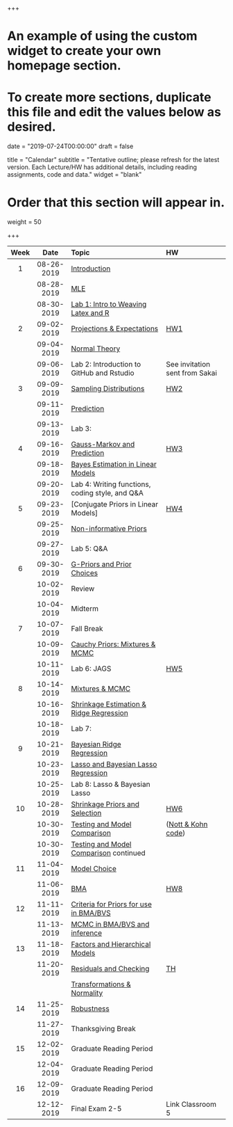 +++
# An example of using the custom widget to create your own homepage section.
# To create more sections, duplicate this file and edit the values below as desired.

date = "2019-07-24T00:00:00"
draft = false

title = "Calendar"
subtitle = "Tentative outline; please refresh for the latest version.  Each Lecture/HW has additional details, including reading assignments, code and data."
widget = "blank"

# Order that this section will appear in.
weight = 50

+++

| Week |  Date      | Topic |   HW |
|:--:|:-------------:|:---------------------------|:---|
| 1  | 08-26-2019 | [Introduction](publication/intro/) |    |
|    | 08-28-2019 | [MLE](publication/mle/) | |
|    | 08-30-2019 | [Lab 1: Intro to Weaving Latex and R](https://github.com/sta721-f19/lab1)
| 2  | 09-02-2019 | [Projections & Expectations ](publication/projections/) |  [HW1](talk/hw01/) |
|    | 09-04-2019 | [Normal Theory](publication/normal-theory/) |   |
|    | 09-06-2019 | Lab 2: Introduction to GitHub and Rstudio |  See invitation sent from Sakai |
| 3  | 09-09-2019 | [Sampling Distributions](publication/samplingdist/) | [HW2](talk/hw02/)  |
|    | 09-11-2019 | [Prediction](publication/prediction/) |   |
|    | 09-13-2019 | Lab 3:  | |
| 4  | 09-16-2019 | [Gauss-Markov and Prediction](publication/gauss-markov/) | [HW3](talk/hw03/) |  
|    | 09-18-2019 | [Bayes Estimation in Linear Models](publication/bayes-intro/) | |
|    | 09-20-2019 | Lab 4: Writing functions, coding style, and Q&A | |
| 5  | 09-23-2019 | [Conjugate Priors in Linear Models] |  [HW4](talk/hw04/)  |
|    | 09-25-2019 | [Non-informative Priors](publication/jeffreys/) |  |
|    | 09-27-2019 | Lab 5:  Q&A |
| 6  | 09-30-2019 | [G-Priors and Prior Choices](publication/g-priors/) | |
|    | 10-02-2019 | Review  | |
|    | 10-04-2019 | Midterm | |
| 7  | 10-07-2019 | Fall Break | |
|    | 10-09-2019 | [Cauchy Priors: Mixtures & MCMC](publication/cauchy-priors/)  | |
|    | 10-11-2019 | Lab 6: JAGS |  [HW5](talk/hw05) |
| 8  | 10-14-2019 | [Mixtures & MCMC](publication/estimation/) | |
|    | 10-16-2019 | [Shrinkage Estimation & Ridge Regression](publication/ridge/) | |
|    | 10-18-2019 | Lab 7: | |
| 9  | 10-21-2019 | [Bayesian Ridge Regression](publication/bayesridge/) ||
|    | 10-23-2019 | [Lasso and Bayesian Lasso Regression](publication/lasso/) | |
|    | 10-25-2019 | Lab 8: Lasso & Bayesian Lasso  | |
| 10 | 10-28-2019 | [Shrinkage Priors and Selection](publication/shrinkage/) |  [HW6](talk/hw06) |
|   | 10-30-2019 | [Testing and Model Comparison](publication/testing/) |  ([Nott & Kohn code](talk/nott-kohn.Rmd))|
|    | 10-30-2019 | [Testing and Model Comparison](publication/testing/) continued      |  |
| 11 | 11-04-2019 | [Model Choice](publication/model-choice/) | |
|    | 11-06-2019 | [BMA](publication/bma)       | [HW8](talk/hw08)   |
| 12 | 11-11-2019 | [Criteria for Priors for use in BMA/BVS](publication/desi) |  | 
|    | 11-13-2019 | [MCMC in BMA/BVS and inference](publication/mcmc)       |  |
| 13 | 11-18-2019 | [Factors and Hierarchical Models](publication/robust) | | 
|    | 11-20-2019 | [Residuals and Checking](publication/residuals) | [TH](project/data-analysis) |
|    |            |  [Transformations & Normality](publication/boxcox) | |
| 14 | 11-25-2019 | [Robustness](publication/robust) | |
|    | 11-27-2019 | Thanksgiving Break | |
| 15 | 12-02-2019 | Graduate Reading Period | |
|    | 12-04-2019 | Graduate Reading Period | |
| 16 | 12-09-2019 | Graduate Reading Period | |
|    | 12-12-2019 | Final Exam 2-5 | Link Classroom 5 |

